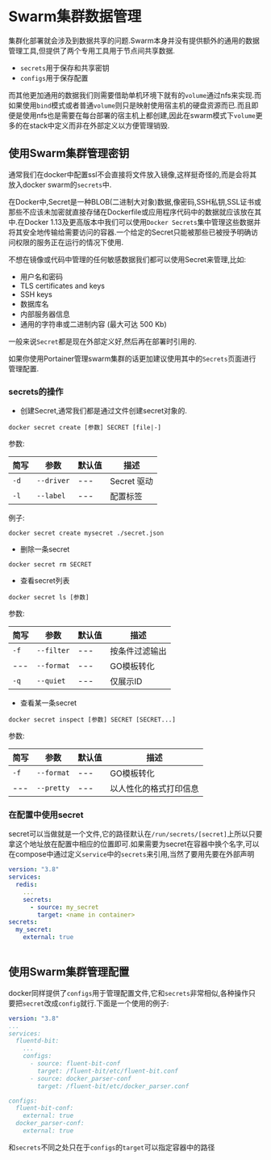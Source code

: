 # Swarm集群数据管理

集群化部署就会涉及到数据共享的问题.Swarm本身并没有提供额外的通用的数据管理工具,但提供了两个专用工具用于节点间共享数据.

+ `secrets`用于保存和共享密钥
+ `configs`用于保存配置

而其他更加通用的数据我们则需要借助单机环境下就有的`volume`通过nfs来实现.而如果使用`bind`模式或者普通`volume`则只是映射使用宿主机的硬盘资源而已.而且即便是使用nfs也是需要在每台部署的宿主机上都创建,因此在swarm模式下`volume`更多的在stack中定义而非在外部定义以方便管理销毁.

## 使用Swarm集群管理密钥

通常我们在docker中配置ssl不会直接将文件放入镜像,这样挺奇怪的,而是会将其放入docker swarm的`secrets`中.

在Docker中,Secret是一种BLOB(二进制大对象)数据,像密码,SSH私钥,SSL证书或那些不应该未加密就直接存储在Dockerfile或应用程序代码中的数据就应该放在其中.在Docker 1.13及更高版本中我们可以使用`Docker Secrets`集中管理这些数据并将其安全地传输给需要访问的容器.一个给定的Secret只能被那些已被授予明确访问权限的服务正在运行的情况下使用.

不想在镜像或代码中管理的任何敏感数据我们都可以使用Secret来管理,比如:

+ 用户名和密码
+ TLS certificates and keys
+ SSH keys
+ 数据库名
+ 内部服务器信息
+ 通用的字符串或二进制内容 (最大可达 500 Kb)

一般来说`Secret`都是现在外部定义好,然后再在部署时引用的.

如果你使用Portainer管理swarm集群的话更加建议使用其中的`Secrets`页面进行管理配置.

### secrets的操作

+ 创建Secret,通常我们都是通过文件创建secret对象的.

```shell
docker secret create [参数] SECRET [file|-]
```

参数:

| 简写 | 参数       | 默认值 | 描述        |
| ---- | ---------- | ------ | ----------- |
| `-d` | `--driver` | ---    | Secret 驱动 |
| `-l` | `--label`  | ---    | 配置标签    |

例子:

```shell
docker secret create mysecret ./secret.json
```

+ 删除一条secret

```shell
docker secret rm SECRET
```

+ 查看secret列表

```shell
docker secret ls [参数]
```

参数:

| 简写 | 参数       | 默认值 | 描述           |
| ---- | ---------- | ------ | -------------- |
| `-f` | `--filter` | ---    | 按条件过滤输出 |
| ---  | `--format` | ---    | GO模板转化     |
| `-q` | `--quiet`  | ---    | 仅展示ID       |

+ 查看某一条secret

```shell
docker secret inspect [参数] SECRET [SECRET...]
```

参数:

| 简写 | 参数       | 默认值 | 描述                   |
| ---- | ---------- | ------ | ---------------------- |
| `-f` | `--format` | ---    | GO模板转化             |
| ---  | `--pretty` | ---    | 以人性化的格式打印信息 |

### 在配置中使用secret

secret可以当做就是一个文件,它的路径默认在`/run/secrets/[secret]`上所以只要拿这个地址放在配置中相应的位置即可.如果需要为secret在容器中换个名字,可以在compose中通过定义`service`中的`secrets`来引用,当然了要用先要在外部声明

```yaml
version: "3.8"
services:
  redis:
    ...
    secrets:
      - source: my_secret
        target: <name in container>
secrets:
  my_secret:
    external: true
    
```

## 使用Swarm集群管理配置

docker同样提供了`configs`用于管理配置文件,它和`secrets`非常相似,各种操作只要把`secret`改成`config`就行.下面是一个使用的例子:

```yaml
version: "3.8"
...
services:
  fluentd-bit:
    ...
    configs:
      - source: fluent-bit-conf
        target: /fluent-bit/etc/fluent-bit.conf
      - source: docker_parser-conf
        target: /fluent-bit/etc/docker_parser.conf

configs:
  fluent-bit-conf:
    external: true
  docker_parser-conf:
    external: true
```

和`secrets`不同之处只在于`configs`的`target`可以指定容器中的路径